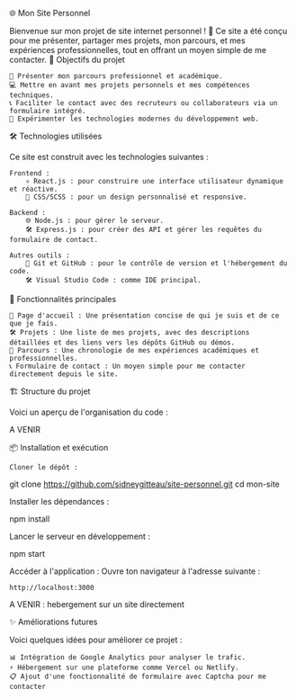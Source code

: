 🌐 Mon Site Personnel

Bienvenue sur mon projet de site internet personnel ! 🎉
Ce site a été conçu pour me présenter, partager mes projets, mon parcours, et mes expériences professionnelles, tout en offrant un moyen simple de me contacter.
🎯 Objectifs du projet

    👤 Présenter mon parcours professionnel et académique.
    💻 Mettre en avant mes projets personnels et mes compétences techniques.
    📞 Faciliter le contact avec des recruteurs ou collaborateurs via un formulaire intégré.
    🌟 Expérimenter les technologies modernes du développement web.

🛠️ Technologies utilisées

Ce site est construit avec les technologies suivantes :

    Frontend :
        ⚛️ React.js : pour construire une interface utilisateur dynamique et réactive.
        🎨 CSS/SCSS : pour un design personnalisé et responsive.

    Backend :
        🌐 Node.js : pour gérer le serveur.
        🛠️ Express.js : pour créer des API et gérer les requêtes du formulaire de contact.

    Autres outils :
        🐙 Git et GitHub : pour le contrôle de version et l'hébergement du code.
        🛠️ Visual Studio Code : comme IDE principal.

🚀 Fonctionnalités principales

    📄 Page d'accueil : Une présentation concise de qui je suis et de ce que je fais.
    🛠️ Projets : Une liste de mes projets, avec des descriptions détaillées et des liens vers les dépôts GitHub ou démos.
    📖 Parcours : Une chronologie de mes expériences académiques et professionnelles.
    📞 Formulaire de contact : Un moyen simple pour me contacter directement depuis le site.

🏗️ Structure du projet

Voici un aperçu de l'organisation du code :

A VENIR

📦 Installation et exécution

    Cloner le dépôt :

git clone https://github.com/sidneygitteau/site-personnel.git
cd mon-site

Installer les dépendances :

npm install

Lancer le serveur en développement :

npm start

Accéder à l'application :
Ouvre ton navigateur à l'adresse suivante :

    http://localhost:3000

A VENIR : hebergement sur un site directement

✨ Améliorations futures

Voici quelques idées pour améliorer ce projet :

    📊 Intégration de Google Analytics pour analyser le trafic.
    ⚡ Hébergement sur une plateforme comme Vercel ou Netlify.
    📋 Ajout d'une fonctionnalité de formulaire avec Captcha pour me contacter
